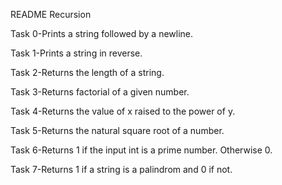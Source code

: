 README Recursion

Task 0-Prints a string followed by a newline.

Task 1-Prints a string in reverse.

Task 2-Returns the length of a string.

Task 3-Returns factorial of a given number.

Task 4-Returns the value of x raised to the power of y.

Task 5-Returns the natural square root of a number.

Task 6-Returns 1 if the input int is a prime number. Otherwise 0.

Task 7-Returns 1 if a string is a palindrom and 0 if not.
